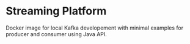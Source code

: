 Streaming Platform
==================

Docker image for local Kafka developement with minimal examples for producer and consumer using Java API.
